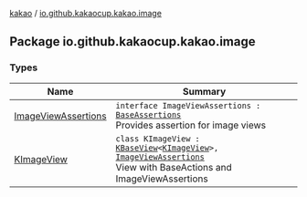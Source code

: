 [kakao](../index.md) / [io.github.kakaocup.kakao.image](./index.md)

## Package io.github.kakaocup.kakao.image

### Types

| Name | Summary |
|---|---|
| [ImageViewAssertions](-image-view-assertions/index.md) | `interface ImageViewAssertions : `[`BaseAssertions`](../io.github.kakaocup.kakao.common.assertions/-base-assertions/index.md)<br>Provides assertion for image views |
| [KImageView](-k-image-view/index.md) | `class KImageView : `[`KBaseView`](../io.github.kakaocup.kakao.common.views/-k-base-view/index.md)`<`[`KImageView`](-k-image-view/index.md)`>, `[`ImageViewAssertions`](-image-view-assertions/index.md)<br>View with BaseActions and ImageViewAssertions |
